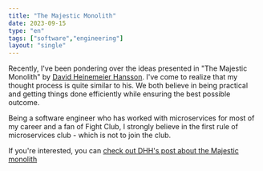 ```yaml
---
title: "The Majestic Monolith"
date: 2023-09-15
type: "en"
tags: ["software","engineering"]
layout: "single"
---
```

Recently, I've been pondering over the ideas presented in "The Majestic Monolith" by [David Heinemeier Hansson](https://dhh.dk). I've come to realize that my thought process is quite similar to his. We both believe in being practical and getting things done efficiently while ensuring the best possible outcome.

Being a software engineer who has worked with microservices for most of my career and a fan of Fight Club, I strongly believe in the first rule of microservices club - which is not to join the club.

If you're interested, you can [check out DHH's post about the Majestic monolith](https://signalvnoise.com/svn3/the-majestic-monolith)
